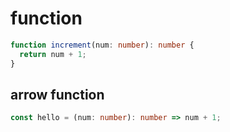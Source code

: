# function

```typescript
function increment(num: number): number {
  return num + 1;
}
```

## arrow function

```typescript
const hello = (num: number): number => num + 1;
```
